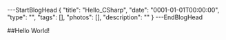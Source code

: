 ---StartBlogHead
{
    "title": "Hello_CSharp",
    "date": "0001-01-01T00:00:00",
    "type": "",
    "tags": [],
    "photos": [],
    "description": ""
}
---EndBlogHead

##Hello World!
